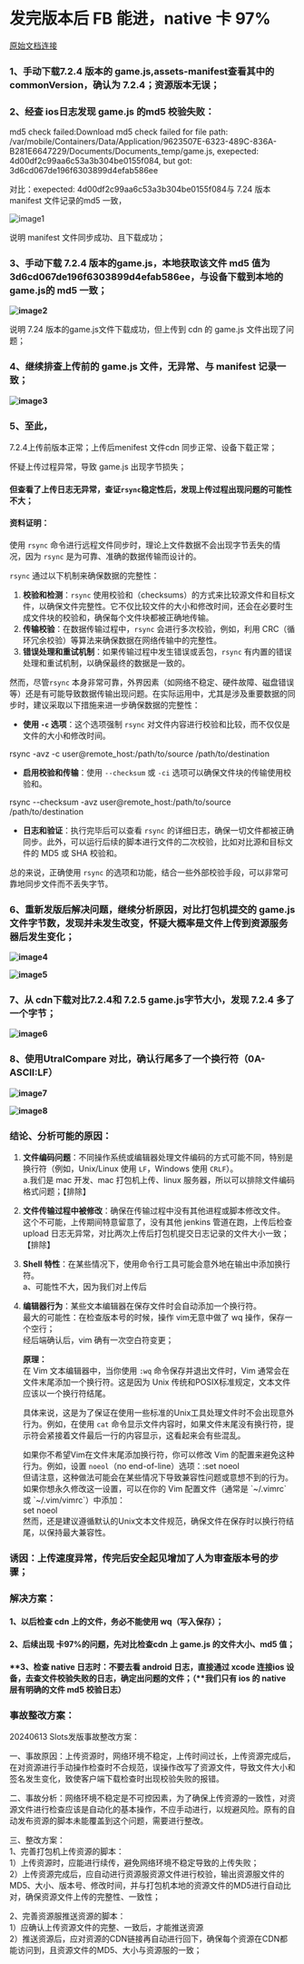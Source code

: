 # 发完版本后 FB 能进，native 卡 97%

[原始文档连接](https://www.wolai.com/fegnze/bWCLSBdQt4PUEcwx6V9Hcs)

### **1、手动下载7.2.4 版本的 game.js,assets-manifest查看其中的 commonVersion，确认为 7.2.4；资源版本无误；**

### **2、经查 ios日志发现 game.js 的md5 校验失败：**

md5 check failed:Download md5 check failed for file path: /var/mobile/Containers/Data/Application/9623507E-6323-489C-836A-B281E6647229/Documents/Documents\_temp/game.js, exepected: 4d00df2c99aa6c53a3b304be0155f084, but got: 3d6cd067de196f6303899d4efab586ee

对比：exepected: 4d00df2c99aa6c53a3b304be0155f084与 7.24 版本manifest 文件记录的md5 一致，

![image1](/assets/1edd4d3b67c8a873275d57a2ef0bca27.png)

说明 manifest 文件同步成功、且下载成功；

### **3、手动下载 7.2.4 版本的game.js，本地获取该文件 md5 值为3d6cd067de196f6303899d4efab586ee，与设备下载到本地的game.js的 md5 一致；**

**![image2](/assets/42afa94e589db269d68e305f0ec4a904.png)**

说明 7.24 版本的game.js文件下载成功，但上传到 cdn 的 game.js 文件出现了问题；

### **4、继续排查上传前的 game.js 文件，无异常、与 manifest 记录一致；**

**![image3](/assets/ab2b15b80b0b3c33fd62f05498392764.png)**

### **5、至此，**

7.2.4上传前版本正常；上传后menifest 文件cdn 同步正常、设备下载正常；

怀疑上传过程异常，导致 game.js 出现字节损失；

#### **但查看了上传日志无异常，查证`rsync`稳定性后，发现上传过程出现问题的可能性不大；**

#### **资料证明：**

使用 `rsync` 命令进行远程文件同步时，理论上文件数据不会出现字节丢失的情况，因为 `rsync` 是为可靠、准确的数据传输而设计的。

`rsync` 通过以下机制来确保数据的完整性：

1. **校验和检测**：`rsync` 使用校验和（checksums）的方式来比较源文件和目标文件，以确保文件完整性。它不仅比较文件的大小和修改时间，还会在必要时生成文件块的校验和，确保每个文件块都被正确地传输。  
2. **传输校验**：在数据传输过程中，`rsync` 会进行多次校验，例如，利用 CRC（循环冗余校验）等算法来确保数据在网络传输中的完整性。  
3. **错误处理和重试机制**：如果传输过程中发生错误或丢包，`rsync` 有内置的错误处理和重试机制，以确保最终的数据是一致的。

然而，尽管`rsync` 本身非常可靠，外界因素（如网络不稳定、硬件故障、磁盘错误等）还是有可能导致数据传输出现问题。在实际运用中，尤其是涉及重要数据的同步时，建议采取以下措施来进一步确保数据的完整性：

* **使用 `-c` 选项**：这个选项强制 `rsync` 对文件内容进行校验和比较，而不仅仅是文件的大小和修改时间。

rsync \-avz \-c user@remote\_host:/path/to/source /path/to/destination

* **启用校验和传输**：使用 `--checksum` 或 `-ci` 选项可以确保文件块的传输使用校验和。

rsync \--checksum \-avz user@remote\_host:/path/to/source /path/to/destination

* **日志和验证**：执行完毕后可以查看 `rsync` 的详细日志，确保一切文件都被正确同步。此外，可以运行后续的脚本进行文件的二次校验，比如对比源和目标文件的 MD5 或 SHA 校验和。

总的来说，正确使用 `rsync` 的选项和功能，结合一些外部校验手段，可以非常可靠地同步文件而不丢失字节。

### **6、重新发版后解决问题，继续分析原因，对比打包机提交的 game.js 文件字节数，发现并未发生改变，怀疑大概率是文件上传到资源服务器后发生变化；**

**![image4](/assets/c4f64393193f1aeb0c7a4b32f4e11d65.png)**

**![image5](/assets/6eecc0e69286e16feabf6032dcf6cc1f.png)**

### **7、从 cdn下载对比7.2.4和 7.2.5 game.js字节大小，发现 7.2.4 多了一个字节；**

**![image6](/assets/50f2cddb54f9a810fb24a542d0770ce7.png)**

### **8、使用UtralCompare 对比，确认行尾多了一个换行符（0A-ASCII:LF）**

**![image7](/assets/54bed309603f581df1c9a17073b8101a.png)**

**![image8](/assets/55f4b05d649b2f37a21f437d36c16b6e.png)**

### **结论、分析可能的原因：**

1. **文件编码问题**：不同操作系统或编辑器处理文件编码的方式可能不同，特别是换行符（例如，Unix/Linux 使用 `LF`，Windows 使用 `CRLF`）。  
   a.我们是 mac 开发、mac 打包机上传、linux 服务器，所以可以排除文件编码格式问题；【排除】  
2. **文件传输过程中被修改**：确保在传输过程中没有其他进程或脚本修改文件。  
   这个不可能，上传期间特意留意了，没有其他 jenkins 管道在跑，上传后检查 upload 日志无异常，对比两次上传后打包机提交日志记录的文件大小一致；【排除】  
3. **Shell 特性**：在某些情况下，使用命令行工具可能会意外地在输出中添加换行符。  
    a、可能性不大，因为我们对上传后  
4. **编辑器行为**：某些文本编辑器在保存文件时会自动添加一个换行符。  
    最大的可能性：在检查版本号的时候，操作 vim无意中做了 wq 操作，保存一个空行；  
    经后端确认后，vim 确有一次空白符变更；

    **原理：**  
    在 Vim 文本编辑器中，当你使用 `:wq` 命令保存并退出文件时，Vim 通常会在文件末尾添加一个换行符。这是因为 Unix 传统和POSIX标准规定，文本文件应该以一个换行符结尾。

    具体来说，这是为了保证在使用一些标准的Unix工具处理文件时不会出现意外行为。例如，在使用 `cat` 命令显示文件内容时，如果文件末尾没有换行符，提示符会紧接着文件最后一行的内容显示，这看起来会有些混乱。

    如果你不希望Vim在文件末尾添加换行符，你可以修改 Vim 的配置来避免这种行为。例如，设置 `noeol`（no end-of-line）选项：:set noeol  
   但请注意，这种做法可能会在某些情况下导致兼容性问题或意想不到的行为。  
   如果你想永久修改这一设置，可以在你的 Vim 配置文件（通常是 \`\~/.vimrc\` 或 \`\~/.vim/vimrc\`）中添加：  
   set noeol  
   然而，还是建议遵循默认的Unix文本文件规范，确保文件在保存时以换行符结尾，以保持最大兼容性。

### **诱因：上传速度异常，传完后安全起见增加了人为审查版本号的步骤；**

### **解决方案：**

#### **1、以后检查 cdn 上的文件，务必不能使用 wq（写入保存）；**

#### **2、后续出现 卡97%的问题，先对比检查cdn 上 game.js 的文件大小、md5 值；**

#### **3、检查 native 日志时：不要去看 android 日志，直接通过 xcode 连接ios 设备，去查文件校验失败的日志，确定出问题的文件；（**我们只有 ios 的 native 层有明确的文件 md5 校验日志）

### **事故整改方案：**

20240613 Slots发版事故整改方案：

一、事故原因：上传资源时，网络环境不稳定，上传时间过长，上传资源完成后，在对资源进行手动操作检查时不合规范，误操作改写了资源文件，导致文件大小和签名发生变化，致使客户端下载检查时出现校验失败的报错。

二、事故分析：网络环境不稳定是不可控因素，为了确保上传资源的一致性，对资源文件进行检查应该是自动化的基本操作，不应手动进行，以规避风险。原有的自动发布资源的脚本未能覆盖到这个问题，需要进行整改。

三、整改方案：  
1、完善打包机上传资源的脚本：  
1）上传资源时，应能进行续传，避免网络环境不稳定导致的上传失败；  
2）上传资源完成后，应自动进行资源服资源文件进行校验，输出资源服文件的MD5、大小、版本号、修改时间，并与打包机本地的资源文件的MD5进行自动比对，确保资源文件上传的完整性、一致性；

2、完善资源服推送资源的脚本：  
1）应确认上传资源文件的完整、一致后，才能推送资源  
2）推送资源后，应对资源的CDN链接再自动进行回下，确保每个资源在CDN都能访问到，且资源文件的MD5、大小与资源服的一致；  
















